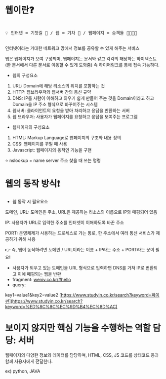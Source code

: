 # 웹이란❓

<pre>
<aside>
💡 인터넷 = 기찻길 🚉 / 웹 = 기차 🚄 / 웹페이지 = 승객들 👨‍👩‍👧‍👦

</aside></pre>

인터넷이라는 거대한 네트워크 망에서 정보를 공유할 수 있게 해주는 서비스

웹은 웹페이지가 모여 구성되며, 웹페이지는 문서와 같고 각각의 해당하는 하이텍스트(한 문서에서 다른 문서로 이동할 수 있게 도와줌) 속 하이퍼링크를 통해 접속 가능하다.

- 웹의 구성요소
1. URL: Domain에 해당 리소스의 위치를 포함하는 것
2. HTTP: 웹브라우저와 웹서버 간의 통신 규약
3. DNS: IP를 사람이 이해하고 외우기 쉽게 만들어 주는 것을 Domain이라고 하고 Domain을  IP 주소 형식으로 바꾸어주는 시스템
4. 웹서버: 클라이언트의 요청을 받아 처리하고 응답을 반환하는 서버
5. 웹 브라우저: 사용자가 웹페이지를 요청하고 응답을 보여주는 프로그램

- 웹페이지의 구성요소
1. HTML: Markup Language로 웹페이지의 구조와 내용 정의
2. CSS: 웹페이지를 꾸밀 때 사용
3. Javascript: 웹페이지의 동적인 기능을 구현

⭐ nslookup = name server 주소 찾을 때 쓰는 명령

# 웹의 동작 방식❗

- 웹 동작 시 필요요소

도메인, URL: 도메인은 주소, URL은 제공하는 리소스의 이름으로 IP와 매핑되어 있음

IP: 사용자가 URL로 입력한 주소를 인터넷이 이해하도록 바꾼 주소

PORT:  운영체제가 사용하는 프로세스로 가는 통로, 한 주소에서 여러 통신 서비스가 제공하기 위해 사용

👉 즉, 웹이 동작하려면 도메인 / URL이라는 이름 + IP라는 주소 + PORT라는 문이 필요!

- 사용자가 외우고 있는 도메인을  URL 형식으로 입력하면 DNS를 거쳐 IP로 변환되고 이에 매핑되는 웹을 반환
- fragment: [weniv.co.kr/#hello](http://weniv.co.kr/#hello)
- query:

key1=value1&key2=value2
[https://www.studyin.co.kr/search?keyword=파이썬](https://www.studyin.co.kr/search?keyword=%ED%8C%8C%EC%9D%B4%EC%8D%AC)

# 보이지 않지만 **핵심 기능**을 수행하는 역할 담당: 서버

웹페이지의 다양한 정보와 데이터를 담당하며, HTML, CSS, JS 코드를 상태코드 등과 함께 사용자에게 전달한다.

ex) python, JAVA
